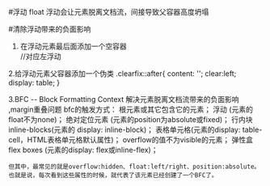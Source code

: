 #浮动 float
浮动会让元素脱离文档流，间接导致父容器高度坍塌

#清除浮动带来的负面影响
1. 在浮动元素最后面添加一个空容器<div style="clear: left;"></div>//对应左浮动

2.给浮动元素父容器添加一个伪类
    .clearfix::after{
            content: '';
            clear:left;
            display: table;
        }

3.BFC -- Block Formatting Context
 解决元素脱离文档流带来的负面影响 ,margin重叠问题
 bfc的触发方式：
    根元素或其它包含它的元素；
    浮动 (元素的float不为none)；
    绝对定位元素 (元素的position为absolute或fixed)；
    行内块inline-blocks(元素的 display: inline-block)；
    表格单元格(元素的display: table-cell，HTML表格单元格默认属性)；
    overflow的值不为visible的元素；
    弹性盒 flex boxes (元素的display: flex或inline-flex)；

    但其中，最常见的就是overflow:hidden、float:left/right、position:absolute。也就是说，每次看到这些属性的时候，就代表了该元素已经创建了一个BFC了。


